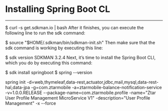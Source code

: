 # Installing Spring Boot CL
---
$ curl -s get.sdkman.io | bash
After it finishes, you can execute the following line to run the sdk command:

$ source "$HOME/.sdkman/bin/sdkman-init.sh"
Then make sure that the sdk command is working by executing this line:

$ sdk version
SDKMAN 3.2.4
Next, it’s time to install the Spring Boot CLI, which you do by executing this command:

$ sdk install springboot
$ spring --version

spring init -d=web,thymeleaf,data-rest,actuator,jdbc,mail,mysql,data-rest-hal,data-jpa -g=com.ztarmobile -a=ztarmobile-balance-notification-service -v=1.0.0.RELEASE --package-name=com.ztarmobile.profile -name="Ztar User Profile Management MicroService V1" -description="User Profile Management" -x --force
